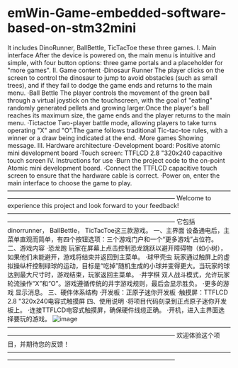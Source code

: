 # emWin-Game-embedded-software-based-on-stm32mini
 It includes DinoRunner, BallBettle, TicTacToe these three games.
I. Main interface
  After the device is powered on, the main menu is intuitive and simple, with four button options: three game portals and a placeholder for "more games".
II. Game content
  ·Dinosaur Runner
      The player clicks on the screen to control the dinosaur to jump to avoid obstacles (such as small trees), and      if they fail to dodge the game ends and returns to the main menu.
  ·Ball Bettle
      The player controls the movement of the green ball through a virtual joystick on the touchscreen, with the         goal of "eating" randomly generated pellets and growing larger.Once the player's ball reaches its maximum           size, the game ends and the player returns to the main menu.
  ·Tictactoe
      Two-player battle mode, allowing players to take turns operating "X" and "O".The game follows traditional          Tic-tac-toe rules, with a winner or a draw being indicated at the end.
  ·More games
      Showing message.
III. Hardware architecture
  ·Development board: Positive atomic mini development board
  ·Touch screen: TTFLCD 2.8 "320x240 capacitive touch screen
IV. Instructions for use
  ·Burn the project code to the on-point Atomic mini development board.
  ·Connect the TTFLCD capacitive touch screen to ensure that the hardware cable is correct.
  ·Power on, enter the main interface to choose the game to play.
———————————————————————————————————————————————————————————————
Welcome to experience this project and look forward to your feedback!
———————————————————————————————————————————————————————————————
它包括dinorrunner， BallBettle， TicTacToe这三款游戏。
一、主界面
设备通电后，主菜单直观而简单，有四个按钮选项：三个游戏门户和一个“更多游戏”占位符。
二、游戏内容
·恐龙跑
玩家在屏幕上点击控制恐龙跳跃以避开障碍物（如小树），如果他们未能避开，游戏将结束并返回到主菜单。
·球甲壳虫
玩家通过触屏上的虚拟操纵杆控制绿球的运动，目标是“吃掉”随机生成的小球并变得更大。当玩家的球达到最大尺寸时，游戏结束，玩家返回主菜单。
·井字棋
双人战斗模式，允许玩家轮流操作“X”和“O”。游戏遵循传统的井字游戏规则，最后会显示胜负。
·更多的游戏
显示消息。
三、硬件体系结构
·开发板：正原子迷你开发板
·触摸屏：TTFLCD 2.8 "320x240电容式触摸屏
四、使用说明
·将项目代码刻录到正点原子迷你开发板上。
·连接TTFLCD电容式触摸屏，确保硬件线缆正确。
·开机，进入主界面选择要玩的游戏。
![image](https://github.com/user-attachments/assets/3c65625c-8f9a-40a6-9b19-07c6d1c28807)
———————————————————————————————————————————————————————————————
欢迎体验这个项目，并期待您的反馈！
———————————————————————————————————————————————————————————————
